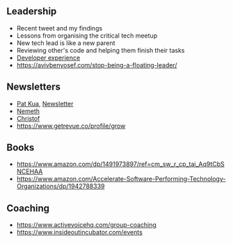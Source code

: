 ## Leadership

- Recent tweet and my findings
- Lessons from organising the critical tech meetup
- New tech lead is like a new parent
- Reviewing other's code and helping them finish their tasks
- [Developer experience](https://developerexperience.io/practices/good-developer-experience)
- https://avivbenyosef.com/stop-being-a-floating-leader/

## Newsletters

- [Pat Kua](https://www.patkua.com/), [Newsletter](http://levelup.patkua.com/)
- [Nemeth](https://nemethgergely.com/archives/)
- [Christof](https://christof.damian.net/2020/)
- https://www.getrevue.co/profile/grow

## Books

- https://www.amazon.com/dp/1491973897/ref=cm_sw_r_cp_tai_Aq9tCbSNCEHAA
- https://www.amazon.com/Accelerate-Software-Performing-Technology-Organizations/dp/1942788339

## Coaching

- https://www.activevoicehq.com/group-coaching
- https://www.insideoutincubator.com/events